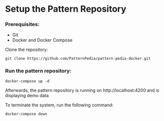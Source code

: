 # Setup the Pattern Repository
### Prerequisites:

* Git
* Docker and Docker Compose

Clone the repository:

```git clone https://github.com/PatternPedia/pattern-pedia-docker.git```

### Run the pattern repository:

```docker-compose up -d```

Afterwards, the pattern repository is running on http://localhost:4200 and is displaying demo data

To terminate the system, run the following command:

```docker-compose down```
